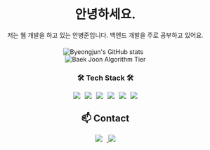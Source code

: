 <div align='center' style="margin-bottom: 20px;">
  <h1>안녕하세요.</h1>
  <p>저는 웹 개발을 하고 있는 안병준입니다. 백엔드 개발을 주로 공부하고 있어요.</p>
</div>

<div align='center' style="margin-bottom: 20px;">
  <div>
    <img src="https://github-readme-stats.vercel.app/api?username=dksqodwns" alt="Byeongjun's GitHub stats" style="margin-right: 10px;"/>
  </div>
  <div>
    <img src="http://mazassumnida.wtf/api/v2/generate_badge?boj=abj13" alt="Baek Joon Algorithm Tier"/>
  </div>
</div>

<div align="center" style="margin-bottom: 20px;">
  <h3>🛠 Tech Stack 🛠</h3>
  <div style="display: flex; justify-content: center; gap: 10px;">
    <img src="https://img.shields.io/badge/Python-3766AB?style=flat-square&logo=Python&logoColor=white"/>
    <img src="https://img.shields.io/badge/Node.js-339933?style=flat-square&logo=Node.js&logoColor=white"/>
    <img src="https://img.shields.io/badge/Nest.js-E0234E?style=flat-square&logo=NestJs&logoColor=white"/>
    <img src="https://img.shields.io/badge/React-61DAFB?style=flat-square&logo=React&logoColor=white"/>
    <img src="https://img.shields.io/badge/SpringBoot-6DB33F?style=flat-square&logo=SpringBoot&logoColor=white"/>
    <img src="https://img.shields.io/badge/Ubuntu-E95420?style=flat-square&logo=Ubuntu&logoColor=white"/>
  </div>
</div>

<div align="center" style="margin-bottom: 20px;">
  <h2>📫 Contact</h2>
  <a href="https://blog.naver.com/abj13" target="_blank">
    <img src="https://img.shields.io/badge/Blog-03C75A?style=flat-square&logo=Blog&logoColor=white" style="margin-right: 10px;"/>
  </a>
  <a href="https://www.instagram.com/dksqodwns" target="_blank">
    <img src="https://img.shields.io/badge/Instagram-E4405F?style=flat-square&logo=Instagram&logoColor=white"/>
  </a>
</div>
